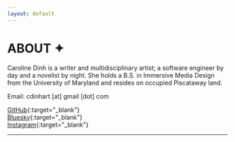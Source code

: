 ```yaml
---
layout: default
---
```


# ABOUT ✦

Caroline Dinh is a writer and multidisciplinary artist; a software engineer by day and a novelist by night. She holds a B.S. in Immersive Media Design from the University of Maryland and resides on occupied Piscataway land.   

Email: cdinhart [at] gmail [dot] com   

[GitHub](https://github.com/caroldinh){:target="_blank"}  
[Bluesky](https://bsky.app/profile/urlocalcyb.org){:target="_blank"}   
[Instagram](https://instagram.com/url.ocalcyborg){:target="_blank"}  

---
